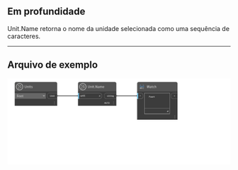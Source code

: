 ## Em profundidade
Unit.Name retorna o nome da unidade selecionada como uma sequência de caracteres.
___
## Arquivo de exemplo

![Unit.Name](./DynamoUnits.Unit.Name_img.png)

